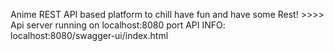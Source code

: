 Anime REST API based platform to chill have fun and have some Rest! >>>>\
Api server running on localhost:8080 port
API INFO: localhost:8080/swagger-ui/index.html
